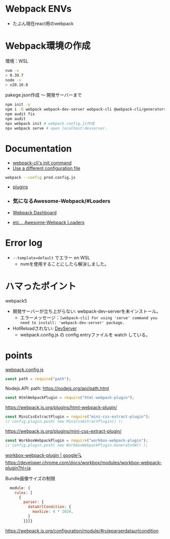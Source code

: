 # Webpack ENVs 
- たぶん現在react用のwebpack

# Webpack環境の作成
環境：WSL
```bash
nvm -v
> 0.39.7
node -v
> v20.16.0
```

pakege.json作成 ～ 開発サーバーまで
```bash
npm init -y
npm i -D webpack webpack-dev-server webpack-cli @webpack-cli/generators
npm audit fix
npm audit
npx webpack init # webpack.config.js作成
npx webpack serve # open localhost:devserver.
```

# Documentation
- [webpack-cli's init command](https://webpack.js.org/api/cli/#init)
- [Use a different configuration file](https://webpack.js.org/configuration/#use-a-different-configuration-file)
```bash
webpack --config prod.config.js
```
- [plugins](https://webpack.js.org/plugins/)

- ### 気になるAwesome-Webpack/#Loaders
- [Webpack Dashboard](https://github.com/FormidableLabs/webpack-dashboard)
- [etc...  Awesome-Webpack Loaders](https://webpack.js.org/awesome-webpack/)

# Error log
- `--template=default` でエラー on WSL
  - nvmを使用することにしたら解決しました。

# ハマったポイント
webpack5
- 開発サーバーが立ち上がらない: webpack-dev-serverを未インストール。
  - エラーメッセージ：`[webpack-cli] For using 'serve' command you need to install: 'webpack-dev-server' package.` 
- HotReloadされない: [DevServer](https://webpack.js.org/configuration/dev-server/)
  - webpack.config.js の config.entryファイルを watch している。

# points
[webpack.config.js](./webpack.config.js)
```js
const path = require("path");
```
Nodejs.API: path: https://nodejs.org/api/path.html
```js
const HtmlWebpackPlugin = require("html-webpack-plugin");
```
https://webpack.js.org/plugins/html-webpack-plugin/
```js
const MiniCssExtractPlugin = require("mini-css-extract-plugin"); 
// config.plugin.push( new MiniCssExtractPlugin() );
```
https://webpack.js.org/plugins/mini-css-extract-plugin/
```js
const WorkboxWebpackPlugin = require("workbox-webpack-plugin");
// config.plugin.push( new WorkboxWebpackPlugin.GenerateSW() );
```
[workbox-webpack-plugin | google🔍](https://www.google.com/search?q=workbox-webpack-plugin&rlz=1C1TKQJ_jaJP1051JP1051&oq=workbox-webpack-plugin&gs_lcrp=EgZjaHJvbWUyBggAEEUYOTIGCAEQABgeMgYIAhAAGB4yBggDEAAYHjIGCAQQABgeMgYIBRAAGB4yBggGEAAYHjIGCAcQABgeMgYICBAAGB4yBggJEAAYHtIBBzQ3OGowajSoAgCwAgA&sourceid=chrome&ie=UTF-8)  
https://developer.chrome.com/docs/workbox/modules/workbox-webpack-plugin?hl=ja

Bundle画像サイズの制限
```js
  module: {
    rules: [
      {
        parser: {
          dataUrlCondition: {
            maxSize: 4 * 1024,
          }
        }}]}
```
https://webpack.js.org/configuration/module/#ruleparserdataurlcondition